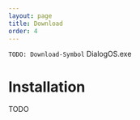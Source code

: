 ```yaml
---
layout: page
title: Download
order: 4
---
```


`TODO: Download-Symbol` DialogOS.exe 

# Installation

TODO 


